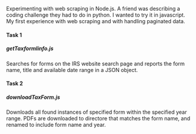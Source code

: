 Experimenting with web scraping in Node.js. A friend was describing a coding challenge they had to do in python. I wanted to try it in javascript. My first experience with web scraping and with handling paginated data.

#### Task 1

##### getTaxformIinfo.js

Searches for forms on the IRS website search page and reports the form name, title and available date range in a JSON object.

#### Task 2

##### downloadTaxForm.js

Downloads all found instances of specified form within the specified year range. PDFs are downloaded to directore that matches the form name, and renamed to include form name and year.
